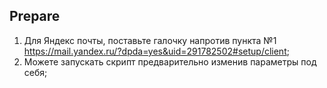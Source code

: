## Prepare

1. Для Яндекс почты, поставьте галочку напротив пункта №1 https://mail.yandex.ru/?dpda=yes&uid=291782502#setup/client;
2. Можете запускать скрипт предварительно изменив параметры под себя;